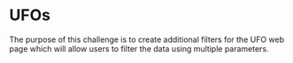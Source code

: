 # UFOs
The purpose of this challenge is to create additional filters for the UFO web page which will allow users to filter the data using multiple parameters. 

